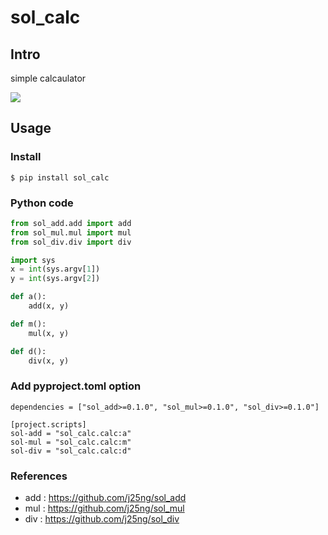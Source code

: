 # sol_calc

## Intro
simple calcaulator

<img src="/home/j25ng/code/sol/sol_calc/img/test_sol_calc.png">

## Usage
### Install
```
$ pip install sol_calc
```
### Python code
```python
from sol_add.add import add
from sol_mul.mul import mul
from sol_div.div import div

import sys
x = int(sys.argv[1])
y = int(sys.argv[2])

def a():
    add(x, y)

def m():
    mul(x, y)

def d():
    div(x, y)
```
### Add pyproject.toml option
```
dependencies = ["sol_add>=0.1.0", "sol_mul>=0.1.0", "sol_div>=0.1.0"]

[project.scripts]
sol-add = "sol_calc.calc:a"
sol-mul = "sol_calc.calc:m"
sol-div = "sol_calc.calc:d"
```
### References
- add : https://github.com/j25ng/sol_add
- mul : https://github.com/j25ng/sol_mul
- div : https://github.com/j25ng/sol_div
